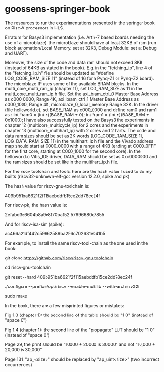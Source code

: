 # goossens-springer-book
The resources to run the experimentations presented in the springer book on Risc-V processors in HLS.

Erratum for Basys3 implementation (i.e. Artix-7 based boards needing the use of a microblaze): the microblaze should have at least 32KB of ram (run block automation/Local Memory: set at 32KB, Debug Module: set at Debug and UART).

Moreover, the size of the code and data ram should not exceed 8KB (instead of 64KB as stated in the book). E.g. in the "fetching_ip", line 4 of the "fetching_ip.h" file should be updated as "#define LOG_CODE_RAM_SIZE 11" (instead of 16 for a Pynq-Z1 or Pynq-Z2 board). The microblaze IP uses some of the available BRAM blocks. In the multi_core_multi_ram_ip (chapter 11), set LOG_RAM_SIZE as 11 in the multi_core_multi_ram_ip.h file. Set the axi_bram_ctrl_0 Master Base Address as c000_0000, Range 4K, axi_bram_ctrl_1 Master Base Address as c000_1000, Range 4K, microblaze_0_local_memory Range 32K. In the driver (file helloworld.c), set BASE_RAM as c000_0000 and define ram0 and ram1 as :
int *ram0 = (int *)(BASE_RAM + 0);
int *ram1 = (int *)(BASE_RAM + 0x1000);
I have also successfully tested on the Basys3 the experiments in chapter 12 (multicore_multicycle_ip) for 2 cores and the experiments in chapter 13 (multicore_multihart_ip) with 2 cores and 2 harts. The code and data ram sizes should be set as 2K words (LOG_CODE_RAM_SIZE 11, LOG_DATA_RAM_SIZE 11) in the multihart_ip.h file and the Vivado address map should start at C000_0000 with a range of 4KB (ending at C000_0FFF for the first core, starting at C000_1000 for the second core). In the helloworld.c Vitis_IDE driver, DATA_RAM should be set as 0xc0000000 and the ram sizes should be set like in the multihart_ip.h file.

For the riscv toolchain and tools, here are the hash value I used to do my builts (riscv32-unknown-elf-gcc version 12.2.0, spike and pk)

The hash value for riscv-gnu-toolchain is:

409b951ba6621f2f115aebddfb15ce2dd78ec24f

For riscv-pk, the hash value is:

2efabd3e6604b8a9e8f70baf52f57696680c7855

And for riscv-isa-sim (spike):

ac466a21df442c59962589ba296c702631e041b5

For example, to install the same riscv-tool-chain as the one used in the book:

git clone https://github.com/riscv/riscv-gnu-toolchain

cd riscv-gnu-toolchain

git reset --hard 409b951ba6621f2f115aebddfb15ce2dd78ec24f

./configure --prefix=/opt/riscv --enable-multilib --with-arch=rv32i

sudo make

In the book, there are a few misprinted figures or mistakes:

Fig 1.3 (chapter 1): the second line of the table should be "1  0" (instead of "space 0")

Fig 1.4 (chapter 1): the second line of the "propagate" LUT should be "1  0" (instead of "space 0")

Page 29, the print should be "10000 + 20000 is 30000" and not "10,000 + 20,000 is 30,000"

Page 131, "ap_\<size\>" should be replaced by "ap_uint\<size\>" (two incorrect occurrences)
